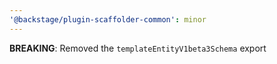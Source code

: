 ```yaml
---
'@backstage/plugin-scaffolder-common': minor
---
```


**BREAKING**: Removed the `templateEntityV1beta3Schema` export
